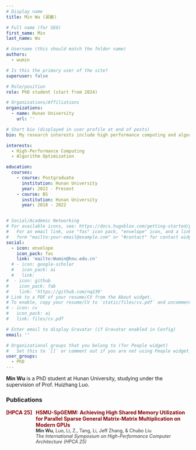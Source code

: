 ```yaml
---
# Display name
title: Min Wu (吴敏)

# Full name (for SEO)
first_name: Min
last_name: Wu

# Username (this should match the folder name)
authors:
  - wumin

# Is this the primary user of the site?
superuser: false

# Role/position
role: PhD student (start from 2024)

# Organizations/Affiliations
organizations:
  - name: Hunan University
    url: ''

# Short bio (displayed in user profile at end of posts)
bio: My research interests include high performance computing and algorithm optimization.

interests:
  - High-Performance Computing
  - Algorithm Optimization

education:
  courses:
    - course: Postgraduate
      institution: Hunan University
      year: 2022 - Present
    - course: BS
      institution: Hunan University
      year: 2018 - 2022


# Social/Academic Networking
# For available icons, see: https://docs.hugoblox.com/getting-started/page-builder/#icons
#   For an email link, use "fas" icon pack, "envelope" icon, and a link in the
#   form "mailto:your-email@example.com" or "#contact" for contact widget.
social:
  - icon: envelope
    icon_pack: fas
    link: 'mailto:Wumin@hnu.edu.cn'
  # - icon: google-scholar
  #   icon_pack: ai
  #   link: 
#  - icon: github
#    icon_pack: fab
#    link: 'https://github.com/nq239'
# Link to a PDF of your resume/CV from the About widget.
# To enable, copy your resume/CV to `static/files/cv.pdf` and uncomment the lines below.
# - icon: cv
#   icon_pack: ai
#   link: files/cv.pdf

# Enter email to display Gravatar (if Gravatar enabled in Config)
email: ''

# Organizational groups that you belong to (for People widget)
#   Set this to `[]` or comment out if you are not using People widget.
user_groups:
  - PhD
---
```


**Min Wu** is a PhD student at Hunan University, studying under the supervision of Prof. Huizhang Luo.

### Publications


<div style="margin-bottom: 20px;">
    <div style="color: #8B0000; font-weight: bold; margin-bottom: 5px; display: flex;">
        <div style="min-width: 40px; text-align: right; margin-right: 10px;">[HPCA 25]</div>
        <div style="flex: 1;">
            HSMU-SpGEMM: Achieving High Shared Memory Utilization for Parallel Sparse General Matrix-Matrix Multiplication on Modern GPUs<br>
            <span style="color: #333; font-size: 0.9em; font-weight: lighter;">
                <strong>Min Wu</strong>, Luo, Li, Z., Tang, Li, Jeff Zhang, & Chubo Liu <br>
                <em>The International Symposium on High-Performance Computer Architecture (HPCA 25)</em>
            </span>
        </div>
    </div>
</div>
